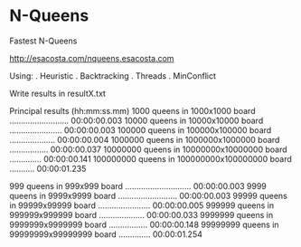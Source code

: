 # N-Queens

Fastest N-Queens

http://esacosta.com/nqueens.esacosta.com

Using:
. Heuristic
. Backtracking
. Threads
. MinConflict

Write results in resultX.txt

Principal results (hh:mm:ss.mm)
1000 queens in 1000x1000 board .......................... 00:00:00.003
10000 queens in 10000x10000 board ....................... 00:00:00.003
100000 queens in 100000x100000 board .................... 00:00:00.004
1000000 queens in 1000000x1000000 board ................. 00:00:00.037
10000000 queens in 10000000x10000000 board .............. 00:00:00.141
100000000 queens in 100000000x100000000 board ........... 00:00:01.235

999 queens in 999x999 board ............................. 00:00:00.003
9999 queens in 9999x9999 board .......................... 00:00:00.003
99999 queens in 99999x99999 board ....................... 00:00:00.005
999999 queens in 999999x999999 board .................... 00:00:00.033
9999999 queens in 9999999x9999999 board ................. 00:00:00.148
99999999 queens in 99999999x99999999 board .............. 00:00:01.254




